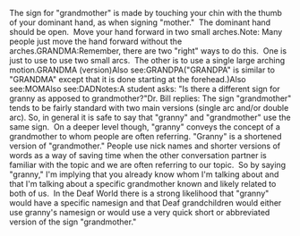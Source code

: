 The sign for "grandmother"
is made by touching your chin with the thumb of your dominant hand, as when
signing "mother." 
The dominant hand should be open.  Move your hand forward in two small arches.Note: Many people just move the hand forward without the arches.GRANDMA:Remember, there are two "right" ways to do this.  One is just to use 
to use two small arcs.  The other is to use a single large arching 
motion.GRANDMA (version)Also see:GRANDPA("GRANDPA" is similar to "GRANDMA" except that it is done starting 
at the forehead.)Also see:MOMAlso see:DADNotes:A student asks: "Is there a different sign for granny as apposed to 
grandmother?"Dr. Bill replies: The sign "grandmother" tends to be fairly standard with two 
main versions (single arc and/or double arc). So, in general it is safe to say 
that "granny" and "grandmother" use the same sign.  On a deeper level 
though, "granny" conveys the concept of a grandmother to whom people are often 
referring. "Granny" is a shortened version of "grandmother." People use nick 
names and shorter versions of words as a way of saving time when the other 
conversation partner is familiar with the topic and we are often referring to 
our topic.  So by saying "granny," I'm implying that you already know whom 
I'm talking about and that I'm talking about a specific grandmother known and 
likely related to both of us.  In the Deaf World there is a strong 
likelihood that "granny" would have a specific namesign and that Deaf 
grandchildren would either use granny's namesign or would use a very quick short 
or abbreviated version of the sign "grandmother."
